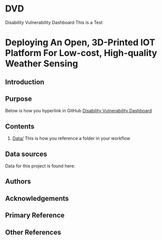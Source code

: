 # DVD
Disability Vulnerability Dashboard
This is a Test
# Deploying An Open, 3D-Printed IOT Platform For Low-cost, High-quality Weather Sensing

## Introduction




## Purpose
Below is how you hyperlink in GitHub [Disability Vulnerability Dashboard
](https://www.arcgis.com/apps/dashboards/8adb0362575a41d7981955bf3739de71)


## Contents
1. [Data/](./data) This is how you reference a folder in your workflow


## Data sources
Data for this project is found here: 




## Authors


## Acknowledgements



## Primary Reference

## Other References
